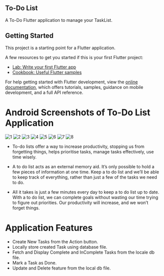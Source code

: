 ## To-Do List
A To-Do Flutter application to manage your TaskList.

## Getting Started

This project is a starting point for a Flutter application.

A few resources to get you started if this is your first Flutter project:

- [Lab: Write your first Flutter app](https://docs.flutter.dev/get-started/codelab)
- [Cookbook: Useful Flutter samples](https://docs.flutter.dev/cookbook)

For help getting started with Flutter development, view the
[online documentation](https://docs.flutter.dev/), which offers tutorials,
samples, guidance on mobile development, and a full API reference.

# Android Screenshots of To-Do List Application

![1](https://user-images.githubusercontent.com/73654083/179728172-d78e7cc0-817c-4b8e-9823-dd0aa35f192f.jpeg)
![2](https://user-images.githubusercontent.com/73654083/179728515-1c5f2573-ddf7-4e5c-9909-400e05c39c46.jpeg)
![3](https://user-images.githubusercontent.com/73654083/179728542-5c74e19e-9ab7-4e81-a785-5b6ae636e98b.jpeg)
![4](https://user-images.githubusercontent.com/73654083/179728577-a6e961a5-0db3-44f8-9a12-b35c57a64406.jpeg)
![5](https://user-images.githubusercontent.com/73654083/179728590-02cbb4c2-0133-4bd9-9ea3-b9736ece5281.jpeg)
![6](https://user-images.githubusercontent.com/73654083/179728610-cfdb5c04-7918-4bd0-ad63-aa478a6a1eb8.jpeg)
![7](https://user-images.githubusercontent.com/73654083/179728636-42ac08d6-5fb1-400f-ac1e-68cf5db579e5.jpeg)
![8](https://user-images.githubusercontent.com/73654083/179728655-16dd95cc-5792-4de3-a530-7815e018a77a.jpeg)

- To-do lists offer a way to increase productivity, stopping us from forgetting things, helps prioritise tasks, manage tasks effectively, use time wisely.

- A to do list acts as an external memory aid. It’s only possible to hold a few pieces of information at one time. Keep a to do list and we’ll be able to keep track of everything, rather than just a few of the tasks we need to do. 

- All it takes is just a few minutes every day to keep a to do list up to date. With a to do list, we can complete goals without wasting our time trying to figure out priorities. Our productivity will increase, and we won’t forget things.


# Application Features
- Create New Tasks from the Action button.
- Locally store created Task using database file.
- Fetch and Display Complete and InComplete Tasks from the locale db file.
- Mark a Task as Done.
- Update and Delete feature from the local db file.
